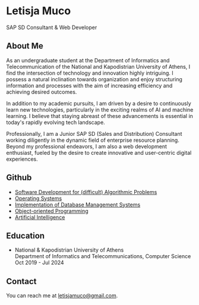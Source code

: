 Letisja Muco
============

SAP SD Consultant & Web Developer

About Me
--------

As an undergraduate student at the Department of Informatics and Telecommunication of the National and Kapodistrian University of Athens, I find the intersection of technology and innovation highly intriguing. I possess a natural inclination towards organization and enjoy structuring information and processes with the aim of increasing efficiency and achieving desired outcomes.

In addition to my academic pursuits, I am driven by a desire to continuously learn new technologies, particularly in the exciting realms of AI and machine learning. I believe that staying abreast of these advancements is essential in today's rapidly evolving tech landscape.

Professionally, I am a Junior SAP SD (Sales and Distribution) Consultant working diligently in the dynamic field of enterprise resource planning. Beyond my professional endeavors, I am also a web development enthusiast, fueled by the desire to create innovative and user-centric digital experiences.

Github
------

*   [Software Development for (difficult) Algorithmic Problems](https://github.com/letisjamuco/SoftDevProject)
*   [Operating Systems](https://github.com/letisjamuco/opsys-k22-2022-homework-lab)
*   [Implementation of Database Management Systems](https://github.com/letisjamuco/YSBD_1)
*   [Object-oriented Programming](https://github.com/letisjamuco/oop-k10-2021-homework)
*   [Artificial Intelligence](https://github.com/letisjamuco/ai-ys02-2021-homework)

Education
---------

*   National & Kapodistrian University of Athens  
    Department of Informatics and Telecommunications, Computer Science  
    Oct 2019 - Jul 2024

Contact
-------

You can reach me at [letisjamuco@gmail.com](mailto:letisjamuco@gmail.com).
